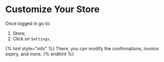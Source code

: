 # Customize Your Store

Once logged in go to:

1. Store;
2. Click on `Settings`.

{% hint style="info" %}
There, you can modify the confirmations, invoice expiry, and more.
{% endhint %}
